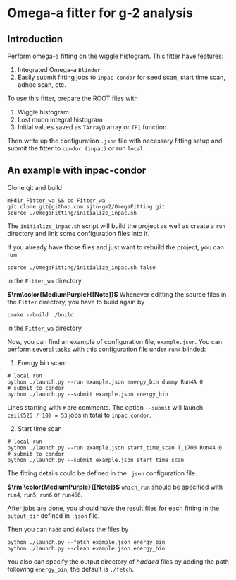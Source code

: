 # Omega-a fitter for g-2 analysis

## Introduction
Perform omega-a fitting on the wiggle histogram. This fitter have features:

1. Integrated Omega-a `Blinder`
2. Easily submit fitting jobs to `inpac condor` for seed scan, start time scan, adhoc scan, etc.


To use this fitter, prepare the ROOT files with

1. Wiggle histogram 
1. Lost muon integral histogram
1. Initial values saved as `TArrayD` array or `TF1` function

Then write up the configuration `.json` file with necessary fitting setup and submit the fitter to `condor (inpac)` or run `local`


## An example with inpac-condor

Clone git and build

```
mkdir Fitter_wa && cd Fitter_wa
git clone git@github.com:sjtu-gm2/OmegaFitting.git
source ./OmegaFitting/initialize_inpac.sh
```

The `initialize_inpac.sh` script will build the project as well as create a `run` directory and link some configuration files into it.

If you already have those files and just want to rebuild the project, you can run
```
source ./OmegaFitting/initialize_inpac.sh false
```
in the `Fitter_wa` directory.

**$\rm\color{MediumPurple}{[Note]}$** Whenever editting the source files in the `Fitter` directory, you have to build again by
```
cmake --build ./build
```
in the `Fitter_wa` directory.

Now, you can find an example of configuration file, `example.json`. You can perform several tasks with this configuration file under `run4` blinded:

1. Energy bin scan:
```
# local run
python ./launch.py --run example.json energy_bin dummy Run4A 0
# submit to condor
python ./launch.py --submit example.json energy_bin
```
Lines starting with `#` are comments. The option `--submit` will launch `ceil(525 / 10) = 53` jobs in total to `inpac condor`.

2. Start time scan
```
# local run
python ./launch.py --run example.json start_time_scan T_1700 Run4A 0
# submit to condor
python ./launch.py --submit example.json start_time_scan
```

The fitting details could be defined in the `.json` configuration file.

**$\rm \color{MediumPurple}{[Note]}$** `which_run` should be specified with `run4`, `run5`, `run6` or `run456`.

After jobs are done, you should have the result files for each fitting in the `output_dir` defined in `.json` file.

Then you can `hadd` and `delete` the files by
```
python ./launch.py --fetch example.json energy_bin
python ./launch.py --clean example.json energy_bin
```
You also can specify the output directory of *hadded* files by adding the path following `energy_bin`, the default is `./fetch`.
